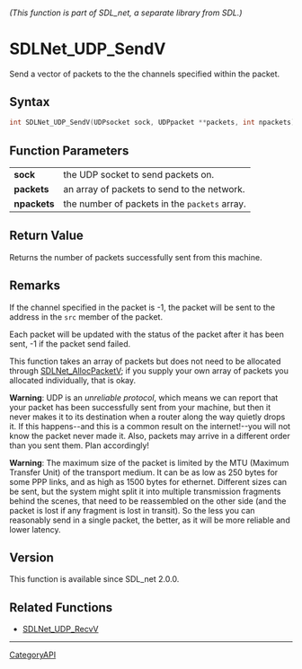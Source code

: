 ###### (This function is part of SDL_net, a separate library from SDL.)
# SDLNet_UDP_SendV

Send a vector of packets to the the channels specified within the packet.

## Syntax

```c
int SDLNet_UDP_SendV(UDPsocket sock, UDPpacket **packets, int npackets);

```

## Function Parameters

|                  |                                               |
| ---------------- | --------------------------------------------- |
| **sock**         | the UDP socket to send packets on.            |
| **packets**      | an array of packets to send to the network.   |
| **npackets**     | the number of packets in the `packets` array. |

## Return Value

Returns the number of packets successfully sent from this machine.

## Remarks

If the channel specified in the packet is -1, the packet will be sent to
the address in the `src` member of the packet.

Each packet will be updated with the status of the packet after it has been
sent, -1 if the packet send failed.

This function takes an array of packets but does not need to be allocated
through [SDLNet_AllocPacketV](SDLNet_AllocPacketV.md); if you supply your own
array of packets you allocated individually, that is okay.

**Warning**: UDP is an _unreliable protocol_, which means we can report
that your packet has been successfully sent from your machine, but then it
never makes it to its destination when a router along the way quietly drops
it. If this happens--and this is a common result on the internet!--you will
not know the packet never made it. Also, packets may arrive in a different
order than you sent them. Plan accordingly!

**Warning**: The maximum size of the packet is limited by the MTU (Maximum
Transfer Unit) of the transport medium. It can be as low as 250 bytes for
some PPP links, and as high as 1500 bytes for ethernet. Different sizes can
be sent, but the system might split it into multiple transmission fragments
behind the scenes, that need to be reassembled on the other side (and the
packet is lost if any fragment is lost in transit). So the less you can
reasonably send in a single packet, the better, as it will be more reliable
and lower latency.

## Version

This function is available since SDL_net 2.0.0.

## Related Functions

* [SDLNet_UDP_RecvV](SDLNet_UDP_RecvV.md)

----
[CategoryAPI](CategoryAPI.md)
